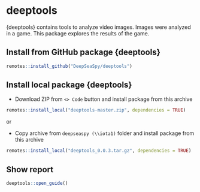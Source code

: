 
<!-- README.md is generated from README.Rmd. Please edit that file -->
deeptools
=========

{deeptools} contains tools to analyze video images.
Images were analyzed in a game. This package explores the results of the game.

Install from GitHub package {deeptools}
---------------------------------

``` r
remotes::install_github("DeepSeaSpy/deeptools")
```

Install local package {deeptools}
---------------------------------
* Download ZIP from `<> Code` button and install package from this archive
``` r
remotes::install_local("deeptools-master.zip", dependencies = TRUE)
```

or

* Copy archive from `deepseaspy (\\iota1)` folder and install package from this archive
``` r
remotes::install_local("deeptools_0.0.3.tar.gz", dependencies = TRUE)
```

Show report
-----------

``` r
deeptools::open_guide()
```
